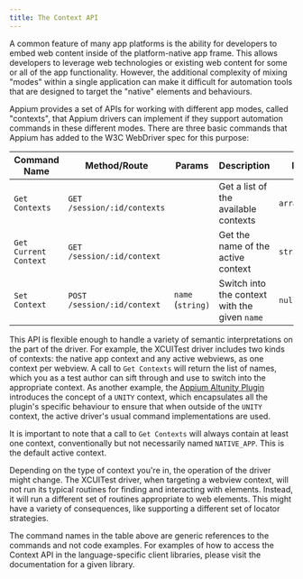```yaml
---
title: The Context API
---
```


A common feature of many app platforms is the ability for developers to embed web content inside of
the platform-native app frame. This allows developers to leverage web technologies or existing web
content for some or all of the app functionality. However, the additional complexity of mixing
"modes" within a single application can make it difficult for automation tools that are designed to
target the "native" elements and behaviours.

Appium provides a set of APIs for working with different app modes, called "contexts", that Appium
drivers can implement if they support automation commands in these different modes. There are three
basic commands that Appium has added to the W3C WebDriver spec for this purpose:

| Command Name          | Method/Route                | Params            | Description                                   | Returns         |
|-----------------------|-----------------------------|-------------------|-----------------------------------------------|-----------------|
| `Get Contexts`        | `GET /session/:id/contexts` |                   | Get a list of the available contexts          | `array<string>` |
| `Get Current Context` | `GET /session/:id/context`  |                   | Get the name of the active context            | `string`        |
| `Set Context`         | `POST /session/:id/context` | `name` (`string)` | Switch into the context with the given `name` | `null`          |

This API is flexible enough to handle a variety of semantic interpretations on the part of the
driver. For example, the XCUITest driver includes two kinds of contexts: the native app context and
any active webviews, as one context per webview. A call to `Get Contexts` will return the list of
names, which you as a test author can sift through and use to switch into the appropriate context.
As another example, the [Appium Altunity
Plugin](https://github.com/headspinio/appium-altunity-plugin) introduces the concept of a `UNITY`
context, which encapsulates all the plugin's specific behaviour to ensure that when outside of the
`UNITY` context, the active driver's usual command implementations are used.

It is important to note that a call to `Get Contexts` will always contain at least one context,
conventionally but not necessarily named `NATIVE_APP`. This is the default active context.

Depending on the type of context you're in, the operation of the driver might change. The XCUITest
driver, when targeting a webview context, will not run its typical routines for finding and
interacting with elements. Instead, it will run a different set of routines appropriate to web
elements. This might have a variety of consequences, like supporting a different set of locator
strategies.

The command names in the table above are generic references to the commands and not code examples.
For examples of how to access the Context API in the language-specific client libraries, please
visit the documentation for a given library.
